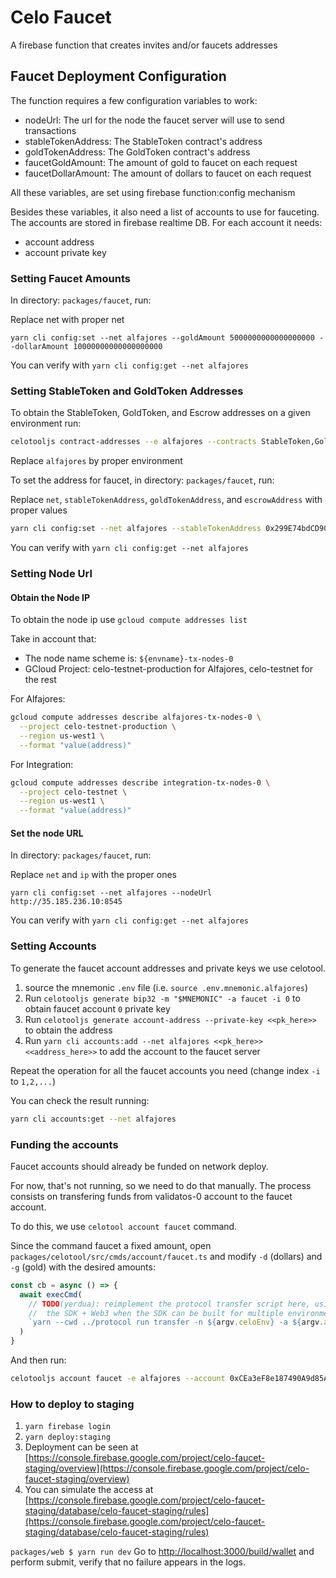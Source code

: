 # Celo Faucet

A firebase function that creates invites and/or faucets addresses

## Faucet Deployment Configuration

The function requires a few configuration variables to work:

- nodeUrl: The url for the node the faucet server will use to send transactions
- stableTokenAddress: The StableToken contract's address
- goldTokenAddress: The GoldToken contract's address
- faucetGoldAmount: The amount of gold to faucet on each request
- faucetDollarAmount: The amount of dollars to faucet on each request

All these variables, are set using firebase function:config mechanism

Besides these variables, it also need a list of accounts to use for fauceting.
The accounts are stored in firebase realtime DB. For each account it needs:

- account address
- account private key

### Setting Faucet Amounts

In directory: `packages/faucet`, run:

Replace net with proper net

```
yarn cli config:set --net alfajores --goldAmount 5000000000000000000 --dollarAmount 10000000000000000000
```

You can verify with `yarn cli config:get --net alfajores`

### Setting StableToken and GoldToken Addresses

To obtain the StableToken, GoldToken, and Escrow addresses on a given environment run:

```bash
celotooljs contract-addresses --e alfajores --contracts StableToken,GoldToken,Escrow
```

Replace `alfajores` by proper environment

To set the address for faucet, in directory: `packages/faucet`, run:

Replace `net`, `stableTokenAddress`, `goldTokenAddress`, and `escrowAddress` with proper values

```bash
yarn cli config:set --net alfajores --stableTokenAddress 0x299E74bdCD90d4E10f7957EF074ceE32d7e9089a --goldTokenAddress 0x4813BFD311E132ade22c70dFf7e5DB045d26D070 --escrowAddress 0x299E74bdCD90d4E10f7957EF074ceE32d7e9089a
```

You can verify with `yarn cli config:get --net alfajores`

### Setting Node Url

#### Obtain the Node IP

To obtain the node ip use `gcloud compute addresses list`

Take in account that:

- The node name scheme is: `${envname}-tx-nodes-0`
- GCloud Project: celo-testnet-production for Alfajores, celo-testnet for the rest

For Alfajores:

```bash
gcloud compute addresses describe alfajores-tx-nodes-0 \
  --project celo-testnet-production \
  --region us-west1 \
  --format "value(address)"
```

For Integration:

```bash
gcloud compute addresses describe integration-tx-nodes-0 \
  --project celo-testnet \
  --region us-west1 \
  --format "value(address)"
```

#### Set the node URL

In directory: `packages/faucet`, run:

Replace `net` and `ip` with the proper ones

```
yarn cli config:set --net alfajores --nodeUrl http://35.185.236.10:8545
```

You can verify with `yarn cli config:get --net alfajores`

### Setting Accounts

To generate the faucet account addresses and private keys we use celotool.

1.  source the mnemonic `.env` file (i.e. `source .env.mnemonic.alfajores`)
2.  Run `celotooljs generate bip32 -m "$MNEMONIC" -a faucet -i 0` to obtain faucet account `0` private key
3.  Run `celotooljs generate account-address --private-key <<pk_here>>` to obtain the address
4.  Run `yarn cli accounts:add --net alfajores <<pk_here>> <<address_here>>` to add the account to the faucet server

Repeat the operation for all the faucet accounts you need (change index `-i` to `1,2,...`)

You can check the result running:

```bash
yarn cli accounts:get --net alfajores
```

### Funding the accounts

Faucet accounts should already be funded on network deploy.

For now, that's not running, so we need to do that manually. The process consists on transfering
funds from validatos-0 account to the faucet account.

To do this, we use `celotool account faucet` command.

Since the command faucet a fixed amount, open `packages/celotool/src/cmds/account/faucet.ts` and modify `-d` (dollars) and `-g` (gold) with the desired amounts:

```ts
const cb = async () => {
  await execCmd(
    // TODO(yerdua): reimplement the protocol transfer script here, using
    //  the SDK + Web3 when the SDK can be built for multiple environments
    `yarn --cwd ../protocol run transfer -n ${argv.celoEnv} -a ${argv.account} -d 10000 -g 10000`
  )
}
```

And then run:

```bash
celotooljs account faucet -e alfajores --account 0xCEa3eF8e187490A9d85A1849D98412E5D27D1Bb3
```

### How to deploy to staging

1.  `yarn firebase login`
2.  `yarn deploy:staging`
3.  Deployment can be seen at [https://console.firebase.google.com/project/celo-faucet-staging/overview](https://console.firebase.google.com/project/celo-faucet-staging/overview)
4.  You can simulate the access at [https://console.firebase.google.com/project/celo-faucet-staging/database/celo-faucet-staging/rules](https://console.firebase.google.com/project/celo-faucet-staging/database/celo-faucet-staging/rules)

`packages/web $ yarn run dev`
Go to [http://localhost:3000/build/wallet](http://localhost:3000/build/wallet) and perform submit, verify that no failure appears in the logs.
